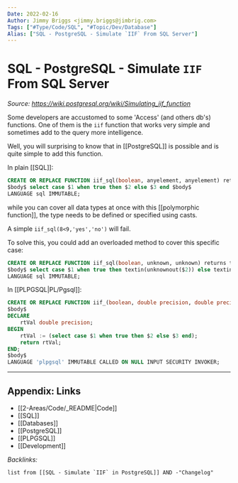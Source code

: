 ```yaml
---
Date: 2022-02-16
Author: Jimmy Briggs <jimmy.briggs@jimbrig.com>
Tags: ["#Type/Code/SQL", "#Topic/Dev/Database"]
Alias: ["SQL - PostgreSQL - Simulate `IIF` From SQL Server"]
---
```


# SQL - PostgreSQL - Simulate `IIF` From SQL Server

*Source: https://wiki.postgresql.org/wiki/Simulating_iif_function*

Some developers are accustomed to some 'Access' (and others db's) functions. One of them is the `iif` function that works very simple and sometimes add to the query more intelligence.

Well, you will surprising to know that in [[PostgreSQL]] is possible and is quite simple to add this function.

In plain [[SQL]]: 

```SQL
CREATE OR REPLACE FUNCTION iif_sql(boolean, anyelement, anyelement) returns anyelement as
$body$ select case $1 when true then $2 else $3 end $body$
LANGUAGE sql IMMUTABLE;
```

while you can cover all data types at once with this [[polymorphic function]], the type needs to be defined or specified using casts. 

A simple `iif_sql(8<9,'yes','no')` will fail.

To solve this, you could add an overloaded method to cover this specific case: 

```SQL
CREATE OR REPLACE FUNCTION iif_sql(boolean, unknown, unknown) returns text as
$body$ select case $1 when true then textin(unknownout($2)) else ﻿﻿textin(unknownout($3)) end $body$
LANGUAGE sql IMMUTABLE;
```

In [[PLPGSQL|PL/Pgsql]]:

```SQL
CREATE OR REPLACE FUNCTION iif_(boolean, double precision, double precision) RETURNS double precision AS
$body$
DECLARE
	rtVal double precision;
BEGIN
	rtVal := (select case $1 when true then $2 else $3 end);
	return rtVal;
END;
$body$
LANGUAGE 'plpgsql' IMMUTABLE CALLED ON NULL INPUT SECURITY INVOKER;
```

***

## Appendix: Links

- [[2-Areas/Code/_README|Code]]
- [[SQL]]
- [[Databases]]
- [[PostgreSQL]]
- [[PLPGSQL]]
- [[Development]]

*Backlinks:*

```dataview
list from [[SQL - Simulate `IIF` in PostgreSQL]] AND -"Changelog"
```